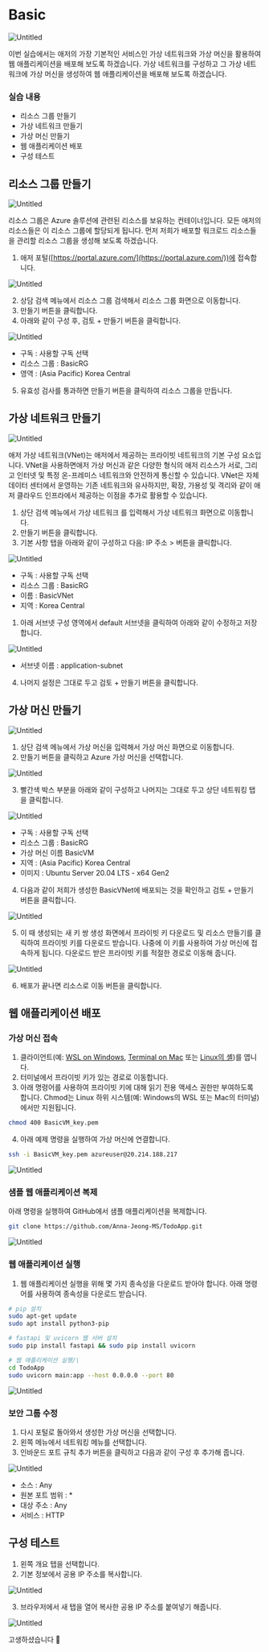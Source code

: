 # Basic

  ![Untitled](images/Untitled.png)

이번 실습에서는 애저의 가장 기본적인 서비스인 가상 네트워크와 가상 머신을 활용하여 웹 애플리케이션을 배포해 보도록 하겠습니다. 가상 네트워크를 구성하고 그 가상 네트워크에 가상 머신을 생성하여 웹 애플리케이션을 배포해 보도록 하겠습니다.

### 실습 내용

- 리소스 그룹 만들기
- 가상 네트워크 만들기
- 가상 머신 만들기
- 웹 애플리케이션 배포
- 구성 테스트

## 리소스 그룹 만들기

  ![Untitled](images/Untitled%201.png)

리소스 그룹은 Azure 솔루션에 관련된 리소스를 보유하는 컨테이너입니다. 모든 애저의 리소스들은 이 리소스 그룹에 할당되게 됩니다. 먼저 저희가 배포할 워크로드 리소스들을 관리할 리소스 그룹을 생성해 보도록 하겠습니다.

1. 애저 포털([https://portal.azure.com/](https://portal.azure.com/))에 접속합니다.

  ![Untitled](images/Untitled%202.png)

2. 상담 검색 메뉴에서 리소스 그룹 검색해서 리소스 그룹 화면으로 이동합니다.
3. 만들기 버튼을 클릭합니다.
4. 아래와 같이 구성 후, 검토 + 만들기 버튼을 클릭합니다.

  ![Untitled](images/Untitled%203.png)

- 구독 : 사용할 구독 선택
- 리소스 그룹 : BasicRG
- 영역 : (Asia Pacific) Korea Central

5. 유효성 검사를 통과하면 만들기 버튼을 클릭하여 리소스 그룹을 만듭니다.

## 가상 네트워크 만들기

  ![Untitled](images/Untitled%204.png)

애저 가상 네트워크(VNet)는 애저에서 제공하는 프라이빗 네트워크의 기본 구성 요소입니다. VNet을 사용하면애저 가상 머신과 같은 다양한 형식의 애저 리소스가 서로, 그리고 인터넷 및 특정 온-프레미스 네트워크와 안전하게 통신할 수 있습니다. VNet은 자체 데이터 센터에서 운영하는 기존 네트워크와 유사하지만, 확장, 가용성 및 격리와 같이 애저 클라우드 인프라에서 제공하는 이점을 추가로 활용할 수 있습니다.

1. 상단 검색 메뉴에서 가상 네트워크 를 입력해서 가상 네트워크 화면으로 이동합니다.
2. 만들기 버튼을 클릭합니다.
3. 기본 사항 탭을 아래와 같이 구성하고 다음: IP 주소 > 버튼을 클릭합니다.

  ![Untitled](images/Untitled%205.png)

- 구독 : 사용할 구독 선택
- 리소스 그룹 : BasicRG
- 이름 : BasicVNet
- 지역 : Korea Central

1. 아래 서브넷 구성 영역에서 default 서브넷을 클릭하여 아래와 같이 수정하고 저장합니다.

  ![Untitled](images/Untitled%206.png)

- 서브넷 이름 : application-subnet

4. 나머지 설정은 그대로 두고 검토 + 만들기 버튼을 클릭합니다.

## 가상 머신 만들기

  ![Untitled](images/Untitled%207.png)

1. 상단 검색 메뉴에서 가상 머신을 입력해서 가상 머신 화면으로 이동합니다.
2. 만들기 버튼을 클릭하고 Azure 가상 머신을 선택합니다.

  ![Untitled](images/Untitled%208.png)

3. 빨간색 박스 부분을 아래와 같이 구성하고 나머지는 그대로 두고 상단 네트워킹 탭을 클릭합니다.

  ![Untitled](images/Untitled%209.png)

- 구독 : 사용할 구독 선택
- 리소스 그룹 : BasicRG
- 가상 머신 이름 BasicVM
- 지역 : (Asia Pacific) Korea Central
- 이미지 : Ubuntu Server 20.04 LTS - x64 Gen2

4. 다음과 같이 저희가 생성한 BasicVNet에 배포되는 것을 확인하고 검토 + 만들기 버튼을 클릭합니다.

  ![Untitled](images/Untitled%2010.png)

5. 이 때 생성되는 새 키 쌍 생성 화면에서 프라이빗 키 다운로드 및 리소스 만들기를 클릭하여 프라이빗 키를 다운로드 받습니다. 나중에 이 키를 사용하여 가상 머신에 접속하게 됩니다. 다운로드 받은 프라이빗 키를 적절한 경로로 이동해 줍니다.

  ![Untitled](images/Untitled%2011.png)

6. 배포가 끝나면 리소스로 이동 버튼을 클릭합니다.

## 웹 애플리케이션 배포

### 가상 머신 접속

1. 클라이언트(예: [WSL on Windows](https://aka.ms/about-wsl), [Terminal on Mac](https://aka.ms/mac-terminal) 또는 [Linux의 셸](https://aka.ms/linux-shell))를 엽니다.
2. 터미널에서 프라이빗 키가 있는 경로로 이동합니다.
3. 아래 명령어를 사용하여 프라이빗 키에 대해 읽기 전용 액세스 권한만 부여하도록 합니다. Chmod는 Linux 하위 시스템(예: Windows의 WSL 또는 Mac의 터미널)에서만 지원됩니다.

```bash
chmod 400 BasicVM_key.pem
```

4. 아래 예제 명령을 실행하여 가상 머신에 연결합니다.

```bash
ssh -i BasicVM_key.pem azureuser@20.214.188.217
```

  ![Untitled](images/Untitled%2012.png)

### 샘플 웹 애플리케이션 복제

아래 명령을 실행하여 GitHub에서 샘플 애플리케이션을 복제합니다.

```bash
git clone https://github.com/Anna-Jeong-MS/TodoApp.git
```

  ![Untitled](images/Untitled%2013.png)

### 웹 애플리케이션 실행

1. 웹 애플리케이션 실행을 위해 몇 가지 종속성을 다운로드 받아야 합니다. 아래 명령어를 사용하여 종속성을 다운로드 받습니다.

```bash
# pip 설치
sudo apt-get update
sudo apt install python3-pip

# fastapi 및 uvicorn 웹 서버 설치
sudo pip install fastapi && sudo pip install uvicorn

# 웹 애플리케이션 실행/\
cd TodoApp
sudo uvicorn main:app --host 0.0.0.0 --port 80
```

  ![Untitled](images/Untitled%2014.png)

### 보안 그룹 수정

1. 다시 포털로 돌아와서 생성한 가상 머신을 선택합니다.
2. 왼쪽 메뉴에서 네트워킹 메뉴를 선택합니다.
3. 인바운드 포트 규칙 추가 버튼을 클릭하고 다음과 같이 구성 후 추가해 줍니다.

  ![Untitled](images/Untitled%2015.png)

- 소스 : Any
- 원본 포트 범위 : *
- 대상 주소 : Any
- 서비스 : HTTP

## 구성 테스트

1. 왼쪽 개요 탭을 선택합니다.
2. 기본 정보에서 공용 IP 주소를 복사합니다.

  ![Untitled](images/Untitled%2016.png)

3. 브라우저에서 새 탭을 열어 복사한 공용 IP 주소를 붙여넣기 해줍니다.

  ![Untitled](images/Untitled%2017.png)

고생하셨습니다 🙂